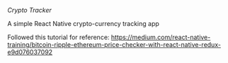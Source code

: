*Crypto Tracker*

A simple React Native crypto-currency tracking app

Followed this tutorial for reference: 
https://medium.com/react-native-training/bitcoin-ripple-ethereum-price-checker-with-react-native-redux-e9d076037092
